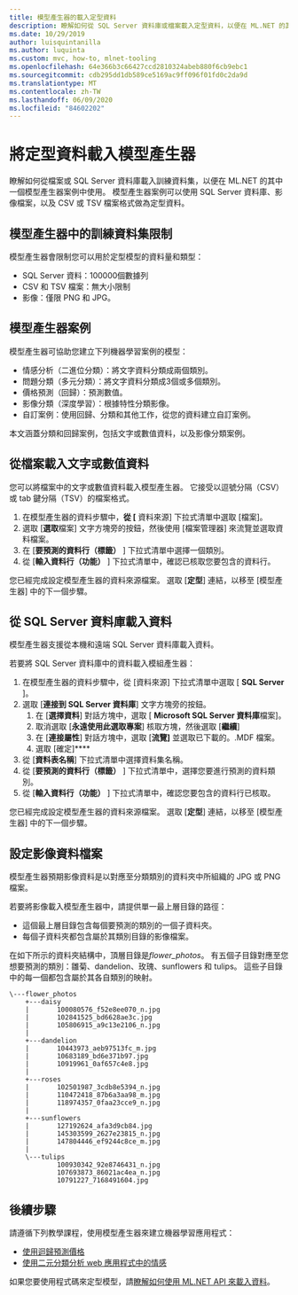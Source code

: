 ```yaml
---
title: 模型產生器的載入定型資料
description: 瞭解如何從 SQL Server 資料庫或檔案載入定型資料，以便在 ML.NET 的其中一個模型產生器案例中使用。
ms.date: 10/29/2019
author: luisquintanilla
ms.author: luquinta
ms.custom: mvc, how-to, mlnet-tooling
ms.openlocfilehash: 64e366b3c66427ccd2810324abeb880f6cb9ebc1
ms.sourcegitcommit: cdb295dd1db589ce5169ac9ff096f01fd0c2da9d
ms.translationtype: MT
ms.contentlocale: zh-TW
ms.lasthandoff: 06/09/2020
ms.locfileid: "84602202"
---
```

# <a name="load-training-data-into-model-builder"></a>將定型資料載入模型產生器

瞭解如何從檔案或 SQL Server 資料庫載入訓練資料集，以便在 ML.NET 的其中一個模型產生器案例中使用。 模型產生器案例可以使用 SQL Server 資料庫、影像檔案，以及 CSV 或 TSV 檔案格式做為定型資料。

## <a name="training-dataset-limitations-in-model-builder"></a>模型產生器中的訓練資料集限制

模型產生器會限制您可以用於定型模型的資料量和類型：

- SQL Server 資料：100000個數據列
- CSV 和 TSV 檔案：無大小限制
- 影像：僅限 PNG 和 JPG。

## <a name="model-builder-scenarios"></a>模型產生器案例

模型產生器可協助您建立下列機器學習案例的模型：

- 情感分析（二進位分類）：將文字資料分類成兩個類別。
- 問題分類（多元分類）：將文字資料分類成3個或多個類別。
- 價格預測（回歸）：預測數值。
- 影像分類（深度學習）：根據特性分類影像。
- 自訂案例：使用回歸、分類和其他工作，從您的資料建立自訂案例。

本文涵蓋分類和回歸案例，包括文字或數值資料，以及影像分類案例。

## <a name="load-text-or-numeric-data-from-a-file"></a>從檔案載入文字或數值資料

您可以將檔案中的文字或數值資料載入模型產生器。 它接受以逗號分隔（CSV）或 tab 鍵分隔（TSV）的檔案格式。

1. 在模型產生器的資料步驟中，**從 [** 資料來源] 下拉式清單中選取 [檔案]。
2. 選取 [**選取**檔案] 文字方塊旁的按鈕，然後使用 [檔案管理器] 來流覽並選取資料檔案。
3. 在 [**要預測的資料行（標籤）** ] 下拉式清單中選擇一個類別。
4. 從 [**輸入資料行（功能）** ] 下拉式清單中，確認已核取您要包含的資料行。

您已經完成設定模型產生器的資料來源檔案。 選取 [**定型**] 連結，以移至 [模型產生器] 中的下一個步驟。

## <a name="load-data-from-a-sql-server-database"></a>從 SQL Server 資料庫載入資料

模型產生器支援從本機和遠端 SQL Server 資料庫載入資料。

若要將 SQL Server 資料庫中的資料載入模組產生器：

1. 在模型產生器的資料步驟中，從 [資料來源] 下拉式清單中選取 [ **SQL Server** ]。
1. 選取 [**連接到 SQL Server 資料庫**] 文字方塊旁的按鈕。
    1. 在 [**選擇資料**] 對話方塊中，選取 [ **Microsoft SQL Server 資料庫**檔案]。
    1. 取消選取 [**永遠使用此選取專案**] 核取方塊，然後選取 [**繼續**]
    1. 在 [**連接屬性**] 對話方塊中，選取 [**流覽]** 並選取已下載的。.MDF 檔案。
    1. 選取 [確定]****
1. 從 [**資料表名稱**] 下拉式清單中選擇資料集名稱。
1. 從 [**要預測的資料行（標籤）** ] 下拉式清單中，選擇您要進行預測的資料類別。
1. 從 [**輸入資料行（功能）** ] 下拉式清單中，確認您要包含的資料行已核取。

您已經完成設定模型產生器的資料來源檔案。 選取 [**定型**] 連結，以移至 [模型產生器] 中的下一個步驟。

## <a name="set-up-image-data-files"></a>設定影像資料檔案

模型產生器預期影像資料是以對應至分類類別的資料夾中所組織的 JPG 或 PNG 檔案。

若要將影像載入模型產生器中，請提供單一最上層目錄的路徑：

- 這個最上層目錄包含每個要預測的類別的一個子資料夾。
- 每個子資料夾都包含屬於其類別目錄的影像檔案。

在如下所示的資料夾結構中，頂層目錄是*flower_photos*。 有五個子目錄對應至您想要預測的類別：雛菊、dandelion、玫瑰、sunflowers 和 tulips。 這些子目錄中的每一個都包含屬於其各自類別的映射。

```text
\---flower_photos
    +---daisy
    |       100080576_f52e8ee070_n.jpg
    |       102841525_bd6628ae3c.jpg
    |       105806915_a9c13e2106_n.jpg
    |
    +---dandelion
    |       10443973_aeb97513fc_m.jpg
    |       10683189_bd6e371b97.jpg
    |       10919961_0af657c4e8.jpg
    |
    +---roses
    |       102501987_3cdb8e5394_n.jpg
    |       110472418_87b6a3aa98_m.jpg
    |       118974357_0faa23cce9_n.jpg
    |
    +---sunflowers
    |       127192624_afa3d9cb84.jpg
    |       145303599_2627e23815_n.jpg
    |       147804446_ef9244c8ce_m.jpg
    |
    \---tulips
            100930342_92e8746431_n.jpg
            107693873_86021ac4ea_n.jpg
            10791227_7168491604.jpg
```

## <a name="next-steps"></a>後續步驟

請遵循下列教學課程，使用模型產生器來建立機器學習應用程式：

- [使用迴歸預測價格](../tutorials/predict-prices-with-model-builder.md)
- [使用二元分類分析 web 應用程式中的情感](../tutorials/sentiment-analysis-model-builder.md)

如果您要使用程式碼來定型模型，請[瞭解如何使用 ML.NET API 來載入資料](load-data-ml-net.md)。
